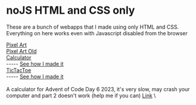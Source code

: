 # noJS HTML and CSS only

These are a bunch of webapps that I made using only HTML and CSS. Everything on here works even with Javascript disabled from the browser

[Pixel Art](https://quarknerd.github.io/noJS/pixelArt) \
[Pixel Art Old](https://quarknerd.github.io/noJS/pixelArtOld) \
[Calculator](https://quarknerd.github.io/noJS/calc) \
 ----- [See how I made it](https://blog.scottlogic.com/2022/01/20/noJS-making-a-calculator-in-pure-css-html.html) \
[TicTacToe](https://quarknerd.github.io/noJS/tictactoe) \
 ----- [See how I made it]() \
\
A calculator for Advent of Code Day 6 2023, it's very slow, may crash your computer and part 2 doesn't work (help me if you can)
[Link](https://quarknerd.github.io/noJS/AOC-2023-Day6.html) \

